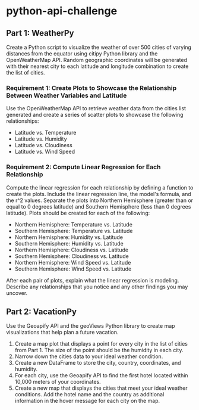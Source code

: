 # python-api-challenge

## Part 1: WeatherPy
Create a Python script to visualize the weather of over 500 cities of varying distances from the equator using citipy Python library and the OpenWeatherMap API. Random geographic coordinates will be generated with their nearest city to each latitude and longitude combination to create the list of cities.

### Requirement 1: Create Plots to Showcase the Relationship Between Weather Variables and Latitude
Use the OpenWeatherMap API to retrieve weather data from the cities list generated and create a series of scatter plots to showcase the following relationships:
* Latitude vs. Temperature
* Latitude vs. Humidity
* Latitude vs. Cloudiness
* Latitude vs. Wind Speed

### Requirement 2: Compute Linear Regression for Each Relationship
Compute the linear regression for each relationship by defining a function to create the plots. Include the linear regression line, the model's formula, and the r^2 values. Separate the plots into Northern Hemisphere (greater than or equal to 0 degrees latitude) and Southern Hemisphere (less than 0 degrees latitude). Plots should be created for each of the following:
* Northern Hemisphere: Temperature vs. Latitude
* Southern Hemisphere: Temperature vs. Latitude
* Northern Hemisphere: Humidity vs. Latitude
* Southern Hemisphere: Humidity vs. Latitude
* Northern Hemisphere: Cloudiness vs. Latitude
* Southern Hemisphere: Cloudiness vs. Latitude
* Northern Hemisphere: Wind Speed vs. Latitude
* Southern Hemisphere: Wind Speed vs. Latitude

After each pair of plots, explain what the linear regression is modeling. Describe any relationships that you notice and any other findings you may uncover.

## Part 2: VacationPy
Use the Geoapify API and the geoViews Python library to create map visualizations that help plan a future vacation.
1. Create a map plot that displays a point for every city in the list of cities from Part 1. The size of the point should be the humidity in each city.
2. Narrow down the cities data to your ideal weather condition.
3. Create a new DataFrame to store the city, country, coordinates, and humidity.
4. For each city, use the Geoapify API to find the first hotel located within 10,000 meters of your coordinates.
5. Create a new map that displays the cities that meet your ideal weather conditions. Add the hotel name and the country as additional information in the hover message for each city on the map.
